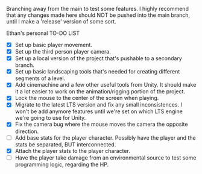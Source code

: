 Branching away from the main to test some features.
I highly recommend that any changes made here should NOT be pushed into the main branch, until I make a 'release' version of some sort.

Ethan's personal TO-DO LIST
- [X] Set up basic player movement.
- [X] Set up the third person player camera.
- [X] Set up a local version of the project that's pushable to a secondary branch.
- [X] Set up basic landscaping tools that's needed for creating different segments of a level.
- [X] Add cinemachine and a few other useful tools from Unity. It should make it a lot easier to work on the animation/rigging portion of the project.
- [X] Lock the mouse to the center of the screen when playing.
- [X] Migrate to the latest LTS version and fix any small inconsistences. I won't be add anymore features until we're set on which LTS engine we're going to use for Unity.
- [X] Fix the camera bug where the mouse moves the camera the opposite direction.
- [ ] Add base stats for the player character. Possibly have the player and the stats be separated, BUT interconnected.
- [X] Attach the player stats to the player character.
- [ ] Have the player take damage from an environmental source to test some programming logic, regarding the HP.
